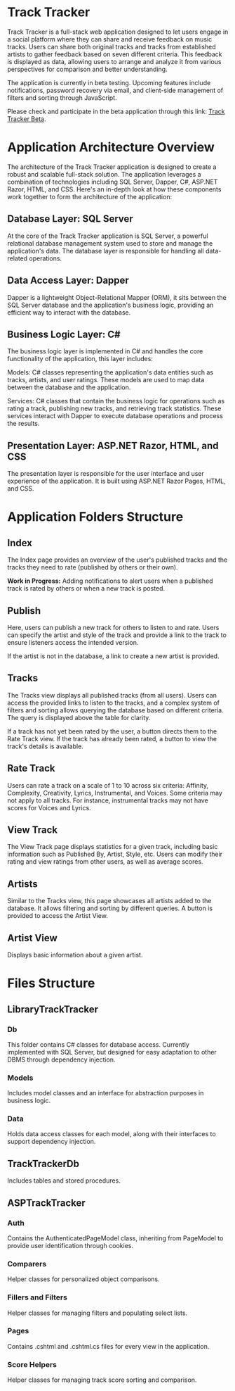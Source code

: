 <h1>Track Tracker</h1>
        <p>Track Tracker is a full-stack web application designed to let users engage in a social platform where they can share and receive feedback on music tracks. Users can share both original tracks and tracks from established artists to gather feedback based on seven different criteria. This feedback is displayed as data, allowing users to arrange and analyze it from various perspectives for comparison and better understanding.</p>
        <p>The application is currently in beta testing. Upcoming features include notifications, password recovery via email, and client-side management of filters and sorting through JavaScript.</p>
        <p>Please check and participate in the beta application through this link: <a href="https://www.asptracktracker.somee.com">Track Tracker Beta</a>.</p>
            
<h1>Application Architecture Overview</h1>
    <p>The architecture of the Track Tracker application is designed to create a robust and scalable full-stack solution. The application leverages a combination of technologies including SQL Server, Dapper, C#, ASP.NET Razor, HTML, and CSS. Here's an in-depth look at how these components work together to form the architecture of the application:</p>

<h2>Database Layer: SQL Server</h2>
<p>At the core of the Track Tracker application is SQL Server, a powerful relational database management system used to store and manage the application's data. The database layer is responsible for handling all data-related operations.</p>

<h2>Data Access Layer: Dapper</h2>
<p>Dapper is a lightweight Object-Relational Mapper (ORM), it sits between the SQL Server database and the application's business logic, providing an efficient way to interact with the database.</p>

<h2>Business Logic Layer: C#</h2>
<p>The business logic layer is implemented in C# and handles the core functionality of the application, this layer includes:</p> 
<p>Models: C# classes representing the application's data entities such as tracks, artists, and user ratings. These models are used to map data between the database and the application.</p>
<p>Services: C# classes that contain the business logic for operations such as rating a track, publishing new tracks, and retrieving track statistics. These services interact with Dapper to execute database operations and process the results.</p>

<h2>Presentation Layer: ASP.NET Razor, HTML, and CSS</h2>
<p>The presentation layer is responsible for the user interface and user experience of the application. It is built using ASP.NET Razor Pages, HTML, and CSS.</p>

<h1>Application Folders Structure</h1>

<h2>Index</h2>
<p>The Index page provides an overview of the user's published tracks and the tracks they need to rate (published by others or their own).</p>
<p><strong>Work in Progress:</strong> Adding notifications to alert users when a published track is rated by others or when a new track is posted.</p>

<h2>Publish</h2>
<p>Here, users can publish a new track for others to listen to and rate. Users can specify the artist and style of the track and provide a link to the track to ensure listeners access the intended version.</p>
<p>If the artist is not in the database, a link to create a new artist is provided.</p>

<h2>Tracks</h2>
<p>The Tracks view displays all published tracks (from all users). Users can access the provided links to listen to the tracks, and a complex system of filters and sorting allows querying the database based on different criteria. The query is displayed above the table for clarity.</p>
<p>If a track has not yet been rated by the user, a button directs them to the Rate Track view. If the track has already been rated, a button to view the track's details is available.</p>

<h2>Rate Track</h2>
<p>Users can rate a track on a scale of 1 to 10 across six criteria: Affinity, Complexity, Creativity, Lyrics, Instrumental, and Voices. Some criteria may not apply to all tracks. For instance, instrumental tracks may not have scores for Voices and Lyrics.</p>

<h2>View Track</h2>
<p>The View Track page displays statistics for a given track, including basic information such as Published By, Artist, Style, etc. Users can modify their rating and view ratings from other users, as well as average scores.</p>

<h2>Artists</h2>
<p>Similar to the Tracks view, this page showcases all artists added to the database. It allows filtering and sorting by different queries. A button is provided to access the Artist View.</p>

<h2>Artist View</h2>
<p>Displays basic information about a given artist.</p>

<h1>Files Structure</h1>

<h2>LibraryTrackTracker</h2>

<h3>Db</h3>
<p>This folder contains C# classes for database access. Currently implemented with SQL Server, but designed for easy adaptation to other DBMS through dependency injection.</p>

<h3>Models</h3>
<p>Includes model classes and an interface for abstraction purposes in business logic.</p>

<h3>Data</h3>
<p>Holds data access classes for each model, along with their interfaces to support dependency injection.</p>

<h2>TrackTrackerDb</h2>
<p>Includes tables and stored procedures.</p>

<h2>ASPTrackTracker</h2>

<h3>Auth</h3>
<p>Contains the AuthenticatedPageModel class, inheriting from PageModel to provide user identification through cookies.</p>

<h3>Comparers</h3>
<p>Helper classes for personalized object comparisons.</p>

<h3>Fillers and Filters</h3>
<p>Helper classes for managing filters and populating select lists.</p>

<h3>Pages</h3>
<p>Contains .cshtml and .cshtml.cs files for every view in the application.</p>

<h3>Score Helpers</h3>
<p>Helper classes for managing track score sorting and comparison.</p>
